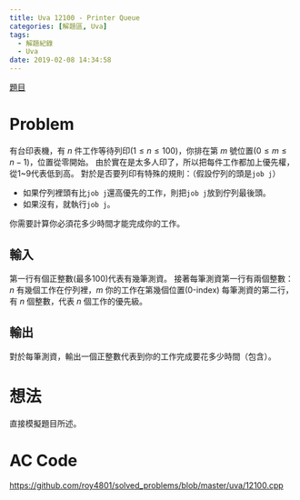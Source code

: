 ```yaml
---
title: Uva 12100 - Printer Queue
categories: [解題區, Uva]
tags:
  - 解題紀錄
  - Uva
date: 2019-02-08 14:34:58
---
```


[題目](https://uva.onlinejudge.org/index.php?option=com_onlinejudge&Itemid=8&page=show_problem&category=&problem=3252&mosmsg=Submission+received+with+ID+22756147)

# Problem

有台印表機，有 $n$ 件工作等待列印($1 \le n \le 100$)，你排在第 $m$ 號位置($0 \le m \le {n-1}$)，位置從零開始。
由於實在是太多人印了，所以把每件工作都加上優先權，從1~9代表低到高。
對於是否要列印有特殊的規則：（假設佇列的頭是`job j`）

* 如果佇列裡頭有比`job j`還高優先的工作，則把`job j`放到佇列最後頭。
* 如果沒有，就執行`job j`。

你需要計算你必須花多少時間才能完成你的工作。

## 輸入

第一行有個正整數(最多100)代表有幾筆測資。
接著每筆測資第一行有兩個整數：$n$ 有幾個工作在佇列裡，$m$ 你的工作在第幾個位置(0-index)
每筆測資的第二行，有 $n$ 個整數，代表 $n$ 個工作的優先級。

## 輸出

對於每筆測資，輸出一個正整數代表到你的工作完成要花多少時間（包含）。

# 想法

直接模擬題目所述。

# AC Code

https://github.com/roy4801/solved_problems/blob/master/uva/12100.cpp

